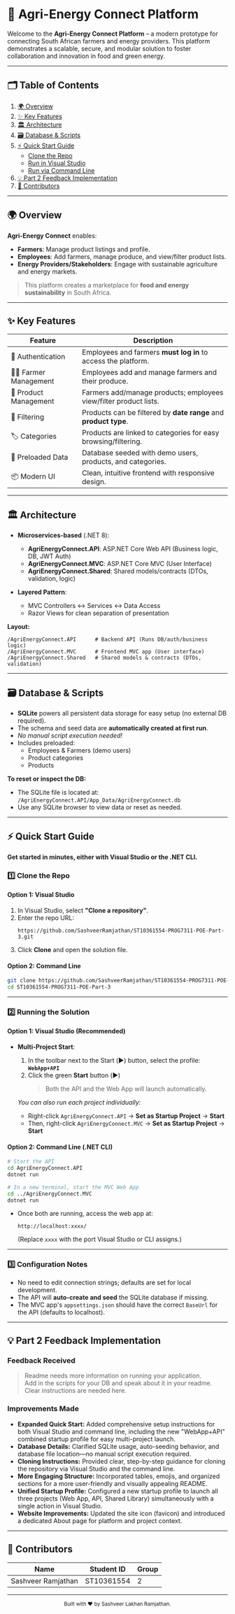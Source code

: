# 🚜 Agri-Energy Connect Platform

Welcome to the **Agri-Energy Connect Platform** – a modern prototype for connecting South African farmers and energy providers. This platform demonstrates a scalable, secure, and modular solution to foster collaboration and innovation in food and green energy.

---

## 🗂️ Table of Contents

1. [🌍 Overview](#overview)
2. [✨ Key Features](#key-features)
3. [🏛️ Architecture](#architecture)
4. [🗃️ Database & Scripts](#database--scripts)
5. [⚡ Quick Start Guide](#quick-start-guide)
    - [Clone the Repo](#clone-the-repo)
    - [Run in Visual Studio](#run-in-visual-studio)
    - [Run via Command Line](#run-via-command-line)
6. [💡 Part 2 Feedback Implementation](#part-2-feedback-implementation)
7. [👥 Contributors](#contributors)

---

## 🌍 Overview

**Agri-Energy Connect** enables:
- **Farmers**: Manage product listings and profile.
- **Employees**: Add farmers, manage produce, and view/filter product lists.
- **Energy Providers/Stakeholders**: Engage with sustainable agriculture and energy markets.

> This platform creates a marketplace for **food and energy sustainability** in South Africa.

---

## ✨ Key Features

| Feature                    | Description                                                                 |
|----------------------------|-----------------------------------------------------------------------------|
| 🔐 Authentication          | Employees and farmers **must log in** to access the platform.               |
| 👩‍🌾 Farmer Management      | Employees add and manage farmers and their produce.                         |
| 🧺 Product Management      | Farmers add/manage products; employees view/filter product lists.           |
| 📅 Filtering               | Products can be filtered by **date range** and **product type**.            |
| 🏷️ Categories              | Products are linked to categories for easy browsing/filtering.              |
| 🧾 Preloaded Data           | Database seeded with demo users, products, and categories.                  |
| 📦 Modern UI                | Clean, intuitive frontend with responsive design.                           |

---

## 🏛️ Architecture

- **Microservices-based** (.NET 8):
  - **AgriEnergyConnect.API**: ASP.NET Core Web API (Business logic, DB, JWT Auth)
  - **AgriEnergyConnect.MVC**: ASP.NET Core MVC (User Interface)
  - **AgriEnergyConnect.Shared**: Shared models/contracts (DTOs, validation, logic)

- **Layered Pattern**:
  - MVC Controllers ↔️ Services ↔️ Data Access
  - Razor Views for clean separation of presentation

**Layout:**
```
/AgriEnergyConnect.API      # Backend API (Runs DB/auth/business logic)
/AgriEnergyConnect.MVC      # Frontend MVC app (User interface)
/AgriEnergyConnect.Shared   # Shared models & contracts (DTOs, validation)
```

---

## 🗃️ Database & Scripts

- **SQLite** powers all persistent data storage for easy setup (no external DB required).
- The schema and seed data are **automatically created at first run**.
- _No manual script execution needed!_
- Includes preloaded:
  - Employees & Farmers (demo users)
  - Product categories
  - Products

**To reset or inspect the DB:**
- The SQLite file is located at:  
  `/AgriEnergyConnect.API/App_Data/AgriEnergyConnect.db`
- Use any SQLite browser to view data or reset as needed.

---

## ⚡ Quick Start Guide

**Get started in minutes, either with Visual Studio or the .NET CLI.**

### 1️⃣ Clone the Repo

#### Option 1: Visual Studio

1. In Visual Studio, select **"Clone a repository"**.
2. Enter the repo URL:
   ```
   https://github.com/SashveerRamjathan/ST10361554-PROG7311-POE-Part-3.git
   ```
3. Click **Clone** and open the solution file.

#### Option 2: Command Line

```bash
git clone https://github.com/SashveerRamjathan/ST10361554-PROG7311-POE-Part-3.git
cd ST10361554-PROG7311-POE-Part-3
```

---

### 2️⃣ Running the Solution

#### Option 1: Visual Studio (Recommended)

- **Multi-Project Start**:  
  1. In the toolbar next to the Start (▶️) button, select the profile:  
     **`WebApp+API`**
  2. Click the green **Start** button (▶️)  
     > Both the API and the Web App will launch automatically.

  _You can also run each project individually:_
  - Right-click `AgriEnergyConnect.API` → **Set as Startup Project** → **Start**  
  - Then, right-click `AgriEnergyConnect.MVC` → **Set as Startup Project** → **Start**

#### Option 2: Command Line (.NET CLI)

```bash
# Start the API
cd AgriEnergyConnect.API
dotnet run

# In a new terminal, start the MVC Web App
cd ../AgriEnergyConnect.MVC
dotnet run
```
- Once both are running, access the web app at:  
  ```
  http://localhost:xxxx/
  ```
  (Replace `xxxx` with the port Visual Studio or CLI assigns.)

---

### 3️⃣ Configuration Notes

- No need to edit connection strings; defaults are set for local development.
- The API will **auto-create and seed** the SQLite database if missing.
- The MVC app's `appsettings.json` should have the correct `BaseUrl` for the API (defaults to localhost).

---

## 💡 Part 2 Feedback Implementation

### Feedback Received
> Readme needs more information on running your application.  
> Add in the scripts for your DB and speak about it in your readme.  
> Clear instructions are needed here.

### Improvements Made

- **Expanded Quick Start:** Added comprehensive setup instructions for both Visual Studio and command line, including the new "WebApp+API" combined startup profile for easy multi-project launch.
- **Database Details:** Clarified SQLite usage, auto-seeding behavior, and database file location—no manual script execution required.
- **Cloning Instructions:** Provided clear, step-by-step guidance for cloning the repository via Visual Studio and the command line.
- **More Engaging Structure:** Incorporated tables, emojis, and organized sections for a more user-friendly and visually appealing README.
- **Unified Startup Profile:** Configured a new startup profile to launch all three projects (Web App, API, Shared Library) simultaneously with a single action in Visual Studio.
- **Website Improvements:** Updated the site icon (favicon) and introduced a dedicated About page for platform and project context.

---

## 👥 Contributors

| Name                | Student ID   | Group |
|---------------------|--------------|-------|
| Sashveer Ramjathan  | ST10361554   | 2     |

---

<p align="center">
  <sub>
    Built with ❤ by Sashveer Lakhan Ramjathan.
  </sub>
</p>
